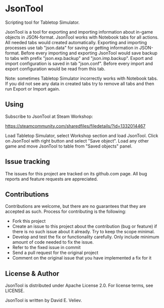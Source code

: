 # JsonTool 

Scripting tool for Tabletop Simulator.

JsonTool is a tool for exporting and importing information about in-game objects in JSON-format. JsonTool works with Notebook tabs for all actions. All needed tabs would created automatically. Exporting and importing processes use tab "json.data" for saving or getting information in JSON-format. Before every importing and exporting JsonTool would save backup to tabs with prefix "json.exp.backup" and "json.imp.backup". Export and import configuration is saved in tab "json.conf". Before every import and export configuration would be read from this tab.

Note: sometimes Tabletop Simulator incorrectly works with Notebook tabs. If you did not see any data in created tabs try to remove all tabs and then run Export or Import again.

## Using

Subscribe to JsonTool at Steam Workshop:

https://steamcommunity.com/sharedfiles/filedetails/?id=1332014467

Load Tabletop Simulator, select Workshop section and load JsonTool. 
Click on JsonTool with right button and select "Save object". Load any other 
game and move JsonTool to table from "Saved objects" panel.

## Issue tracking

The issues for this project are tracked on its github.com page. All bug reports and feature requests are appreciated. 

## Contributions

Contributions are welcome, but there are no guarantees that they are accepted as such. Process for contributing is the following:
- Fork this project
- Create an issue to this project about the contribution (bug or feature) if there is no such issue about it already. Try to keep the scope minimal.
- Develop and test the fix or functionality carefully. Only include minimum amount of code needed to fix the issue.
- Refer to the fixed issue in commit
- Send a pull request for the original project
- Comment on the original issue that you have implemented a fix for it

## License & Author

JsonTool is distributed under Apache License 2.0. For license terms, see LICENSE.

JsonTool is written by David E. Veliev.
